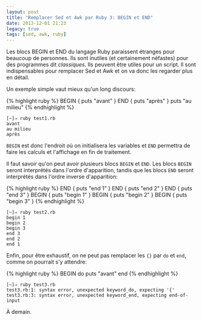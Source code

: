 ```yaml
---
layout: post
title: "Remplacer Sed et Awk par Ruby 3: BEGIN et END"
date: 2013-12-01 21:23
legacy: true
tags: [sed, awk, ruby]
---
```




Les blocs BEGIN et END du langage Ruby paraissent étranges pour beaucoup
de personnes. Ils sont inutiles (et certainement néfastes) pour des
programmes dit *classiques*. Ils peuvent être utiles pour un script.
Il sont indispensables pour remplacer Sed et Awk et on va donc les
regarder plus en détail.

<!-- more -->

Un exemple simple vaut mieux qu'un long discours:

{% highlight ruby %}
BEGIN { puts "avant" }
END { puts "après" }
puts "au milieu"
{% endhighlight %}

    [~]⇒ ruby test1.rb 
    avant
    au milieu
    après

`BEGIN` est donc l'endroit où on initialisera les variables et `END`
permettra de faire les calculs et l'affichage en fin de traitement.

Il faut savoir qu'on peut avoir plusieurs blocs
`BEGIN` et `END`. Les blocs `BEGIN` seront interprétés dans l'ordre
d'apparition, tandis que les blocs `END` seront interprétés dans l'ordre
inverse d'apparition:

{% highlight ruby %}
END { puts "end 1" }
END { puts "end 2" }
END { puts "end 3" }
BEGIN { puts "begin 1" }
BEGIN { puts "begin 2" }
BEGIN { puts "begin 3" }
{% endhighlight %}

    [~]⇒ ruby test2.rb
    begin 1
    begin 2
    begin 3
    end 3
    end 2
    end 1

Enfin, pour être exhaustif, on ne peut pas remplacer les `{}` par `do`
et `end`, comme on pourrait s'y attendre:

{% highlight ruby %}
BEGIN do
  puts "avant"
end
{% endhighlight %}

    [~]⇒ ruby test3.rb
    test3.rb:1: syntax error, unexpected keyword_do, expecting '{'
    test3.rb:3: syntax error, unexpected keyword_end, expecting end-of-input





À demain.





